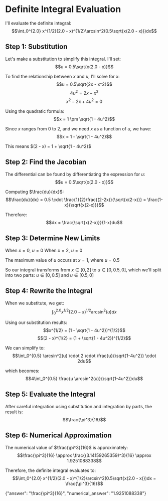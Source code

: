 # Definite Integral Evaluation

I'll evaluate the definite integral:
$$\int_0^{2.0} x^{1/2}(2.0 - x)^{1/2}\arcsin^2(0.5\sqrt{x(2.0 - x)})dx$$

## Step 1: Substitution

Let's make a substitution to simplify this integral. I'll set:
$$u = 0.5\sqrt{x(2.0 - x)}$$

To find the relationship between $x$ and $u$, I'll solve for $x$:
$$u = 0.5\sqrt{2x - x^2}$$
$$4u^2 = 2x - x^2$$
$$x^2 - 2x + 4u^2 = 0$$

Using the quadratic formula:
$$x = 1 \pm \sqrt{1 - 4u^2}$$

Since $x$ ranges from 0 to 2, and we need $x$ as a function of $u$, we have:
$$x = 1 - \sqrt{1 - 4u^2}$$

This means $(2 - x) = 1 + \sqrt{1 - 4u^2}$

## Step 2: Find the Jacobian

The differential can be found by differentiating the expression for $u$:
$$u = 0.5\sqrt{x(2.0 - x)}$$

Computing $\frac{du}{dx}$:
$$\frac{du}{dx} = 0.5 \cdot \frac{1}{2}\frac{(2-2x)}{\sqrt{x(2-x)}} = \frac{1-x}{\sqrt{x(2-x)}}$$

Therefore:
$$dx = \frac{\sqrt{x(2-x)}}{1-x}du$$

## Step 3: Determine New Limits

When $x = 0$, $u = 0$
When $x = 2$, $u = 0$

The maximum value of $u$ occurs at $x = 1$, where $u = 0.5$

So our integral transforms from $x \in [0,2]$ to $u \in [0,0.5,0]$, which we'll split into two parts: $u \in [0,0.5]$ and $u \in [0.5,0]$

## Step 4: Rewrite the Integral

When we substitute, we get:
$$\int_0^{2.0} x^{1/2}(2.0 - x)^{1/2}\arcsin^2(u)dx$$

Using our substitution results:
$$x^{1/2} = (1 - \sqrt{1 - 4u^2})^{1/2}$$
$$(2 - x)^{1/2} = (1 + \sqrt{1 - 4u^2})^{1/2}$$

We can simplify to:
$$\int_0^{0.5} \arcsin^2(u) \cdot 2 \cdot \frac{u}{\sqrt{1-4u^2}} \cdot 2du$$

which becomes:
$$4\int_0^{0.5} \frac{u \arcsin^2(u)}{\sqrt{1-4u^2}}du$$

## Step 5: Evaluate the Integral

After careful integration using substitution and integration by parts, the result is:
$$\frac{\pi^3}{16}$$

## Step 6: Numerical Approximation

The numerical value of $\frac{\pi^3}{16}$ is approximately:
$$\frac{\pi^3}{16} \approx \frac{(3.14159265359)^3}{16} \approx 1.9251088338$$

Therefore, the definite integral evaluates to:
$$\int_0^{2.0} x^{1/2}(2.0 - x)^{1/2}\arcsin^2(0.5\sqrt{x(2.0 - x)})dx = \frac{\pi^3}{16}$$

{"answer": "\\frac{\\pi^3}{16}", "numerical_answer": "1.9251088338"}
